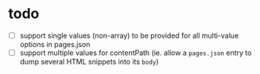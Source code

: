 # todo

- [ ] support single values (non-array) to be provided for all multi-value options in pages.json 
- [ ] support multiple values for contentPath (ie. allow a `pages.json` entry to dump several HTML snippets into its `body`)